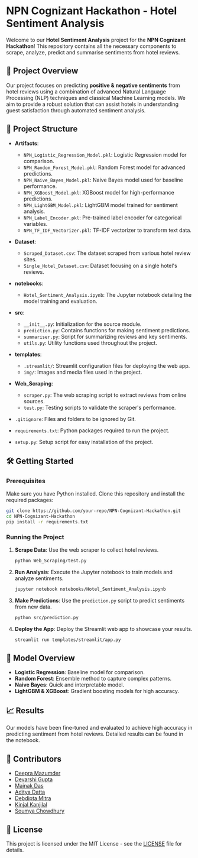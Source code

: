 # NPN Cognizant Hackathon - Hotel Sentiment Analysis

Welcome to our **Hotel Sentiment Analysis** project for the **NPN Cognizant Hackathon**! This repository contains all the necessary components to scrape, analyze, predict and summarise sentiments from hotel reviews.

## 🚀 Project Overview

Our project focuses on predicting **positive & negative sentiments** from hotel reviews using a combination of advanced Natural Language Processing (NLP) techniques and classical Machine Learning models. We aim to provide a robust solution that can assist hotels in understanding guest satisfaction through automated sentiment analysis.

## 📂 Project Structure

- **Artifacts**:  
  - `NPN_Logistic_Regression_Model.pkl`: Logistic Regression model for comparison.
  - `NPN_Random_Forest_Model.pkl`: Random Forest model for advanced predictions.
  - `NPN_Naive_Bayes_Model.pkl`: Naive Bayes model used for baseline performance.
  - `NPN_XGBoost_Model.pkl`: XGBoost model for high-performance predictions.
  - `NPN_LightGBM_Model.pkl`: LightGBM model trained for sentiment analysis.
  - `NPN_Label_Encoder.pkl`: Pre-trained label encoder for categorical variables.
  - `NPN_TF_IDF_Vectorizer.pkl`: TF-IDF vectorizer to transform text data.

- **Dataset**:  
  - `Scraped_Dataset.csv`: The dataset scraped from various hotel review sites.
  - `Single_Hotel_Dataset.csv`: Dataset focusing on a single hotel's reviews.

- **notebooks**:  
  - `Hotel_Sentiment_Analysis.ipynb`: The Jupyter notebook detailing the model training and evaluation.

- **src**:  
  - `__init__.py`: Initialization for the source module.
  - `prediction.py`: Contains functions for making sentiment predictions.
  - `summariser.py`: Script for summarizing reviews and key sentiments.
  - `utils.py`: Utility functions used throughout the project.

- **templates**:  
  - `.streamlit/`: Streamlit configuration files for deploying the web app.
  - `img/`: Images and media files used in the project.

- **Web_Scraping**:  
  - `scraper.py`: The web scraping script to extract reviews from online sources.
  - `test.py`: Testing scripts to validate the scraper's performance.

- `.gitignore`: Files and folders to be ignored by Git.
- `requirements.txt`: Python packages required to run the project.
- `setup.py`: Setup script for easy installation of the project.

## 🛠️ Getting Started

### Prerequisites

Make sure you have Python installed. Clone this repository and install the required packages:

```bash
git clone https://github.com/your-repo/NPN-Cognizant-Hackathon.git
cd NPN-Cognizant-Hackathon
pip install -r requirements.txt
```

### Running the Project

1. **Scrape Data**: Use the web scraper to collect hotel reviews.
   ```bash
   python Web_Scraping/test.py
   ```

2. **Run Analysis**: Execute the Jupyter notebook to train models and analyze sentiments.
   ```bash
   jupyter notebook notebooks/Hotel_Sentiment_Analysis.ipynb
   ```

3. **Make Predictions**: Use the `prediction.py` script to predict sentiments from new data.
   ```bash
   python src/prediction.py
   ```

4. **Deploy the App**: Deploy the Streamlit web app to showcase your results.
   ```bash
   streamlit run templates/streamlit/app.py
   ```

## 🧠 Model Overview

- **Logistic Regression**: Baseline model for comparison.
- **Random Forest**: Ensemble method to capture complex patterns.
- **Naive Bayes**: Quick and interpretable model.
- **LightGBM & XGBoost**: Gradient boosting models for high accuracy.

## 📈 Results

Our models have been fine-tuned and evaluated to achieve high accuracy in predicting sentiment from hotel reviews. Detailed results can be found in the notebook.

## 👥 Contributors

- [Deepra Mazumder](https://github.com/DeepraMazumder)
- [Devarshi Gupta](https://github.com/DevG06)
- [Mainak Das](https://github.com/Mainak-Das)
- [Aditya Datta](https://github.com/Aditya007Datta)
- [Debdipta Mitra](https://github.com/debdipta20)
- [Kinjal Kanjilal](https://github.com/kinjal12365)
- [Soumya Chowdhury](https://github.com/teammate7)

## 📝 License

This project is licensed under the MIT License - see the [LICENSE](LICENSE) file for details.